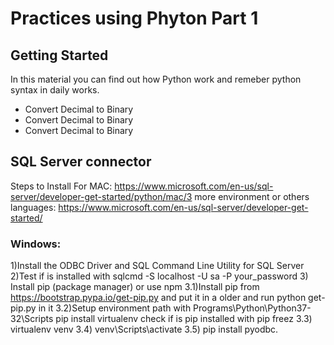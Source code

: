 
# Practices using Phyton Part 1


## Getting Started

In this material you can find out how Python work and remeber python syntax in daily works.

+ Convert Decimal to Binary 
+ Convert Decimal to Binary
+ Convert Decimal to Binary

## SQL Server connector

Steps to Install
For MAC: https://www.microsoft.com/en-us/sql-server/developer-get-started/python/mac/3
more environment or others languages: https://www.microsoft.com/en-us/sql-server/developer-get-started/

### Windows:
 1)Install the ODBC Driver and SQL Command Line Utility for SQL Server
 2)Test if is installed with
       sqlcmd -S localhost -U sa -P your_password
 3) Install pip (package manager) or use npm
     3.1)Install pip from https://bootstrap.pypa.io/get-pip.py and put it in a older and run python get-pip.py in it
     3.2)Setup environment path with Programs\Python\Python37-32\Scripts
        pip install virtualenv
        check if is pip installed with 
        pip freez
     3.3) virtualenv venv
     3.4) venv\Scripts\activate
     3.5) pip install pyodbc.
